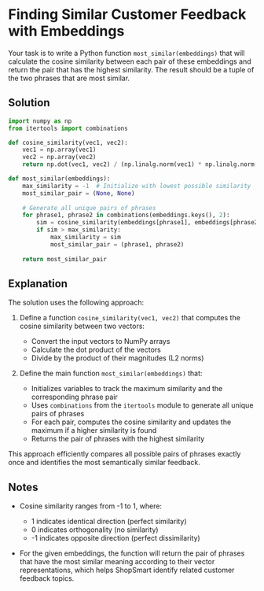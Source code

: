 # Finding Similar Customer Feedback with Embeddings

Your task is to write a Python function `most_similar(embeddings)` that will calculate the cosine similarity between each pair of these embeddings and return the pair that has the highest similarity. The result should be a tuple of the two phrases that are most similar.

## Solution

```python
import numpy as np
from itertools import combinations

def cosine_similarity(vec1, vec2):
    vec1 = np.array(vec1)
    vec2 = np.array(vec2)
    return np.dot(vec1, vec2) / (np.linalg.norm(vec1) * np.linalg.norm(vec2))

def most_similar(embeddings):
    max_similarity = -1  # Initialize with lowest possible similarity
    most_similar_pair = (None, None)
    
    # Generate all unique pairs of phrases
    for phrase1, phrase2 in combinations(embeddings.keys(), 2):
        sim = cosine_similarity(embeddings[phrase1], embeddings[phrase2])
        if sim > max_similarity:
            max_similarity = sim
            most_similar_pair = (phrase1, phrase2)
    
    return most_similar_pair
```

## Explanation

The solution uses the following approach:

1. Define a function `cosine_similarity(vec1, vec2)` that computes the cosine similarity between two vectors:
   - Convert the input vectors to NumPy arrays
   - Calculate the dot product of the vectors
   - Divide by the product of their magnitudes (L2 norms)

2. Define the main function `most_similar(embeddings)` that:
   - Initializes variables to track the maximum similarity and the corresponding phrase pair
   - Uses `combinations` from the `itertools` module to generate all unique pairs of phrases
   - For each pair, computes the cosine similarity and updates the maximum if a higher similarity is found
   - Returns the pair of phrases with the highest similarity

This approach efficiently compares all possible pairs of phrases exactly once and identifies the most semantically similar feedback.

## Notes

- Cosine similarity ranges from -1 to 1, where:
  - 1 indicates identical direction (perfect similarity)
  - 0 indicates orthogonality (no similarity)
  - -1 indicates opposite direction (perfect dissimilarity)
  
- For the given embeddings, the function will return the pair of phrases that have the most similar meaning according to their vector representations, which helps ShopSmart identify related customer feedback topics.
